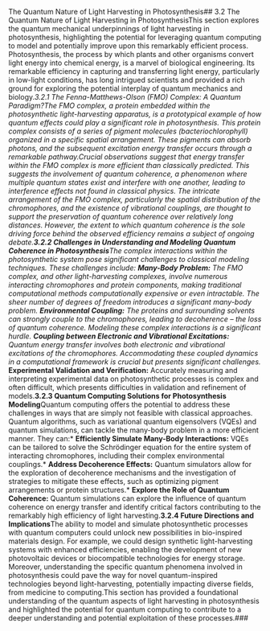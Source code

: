 The Quantum Nature of Light Harvesting in Photosynthesis## 3.2 The Quantum Nature of Light Harvesting in PhotosynthesisThis section explores the quantum mechanical underpinnings of light harvesting in photosynthesis, highlighting the potential for leveraging quantum computing to model and potentially improve upon this remarkably efficient process.  Photosynthesis, the process by which plants and other organisms convert light energy into chemical energy, is a marvel of biological engineering.  Its remarkable efficiency in capturing and transferring light energy, particularly in low-light conditions, has long intrigued scientists and provided a rich ground for exploring the potential interplay of quantum mechanics and biology.**3.2.1  The Fenna-Matthews-Olson (FMO) Complex: A Quantum Paradigm?**The FMO complex, a protein embedded within the photosynthetic light-harvesting apparatus, is a prototypical example of how quantum effects could play a significant role in photosynthesis.  This protein complex consists of a series of pigment molecules (bacteriochlorophyll) organized in a specific spatial arrangement.  These pigments can absorb photons, and the subsequent excitation energy transfer occurs through a remarkable pathway.Crucial observations suggest that energy transfer within the FMO complex is more efficient than classically predicted. This suggests the involvement of quantum coherence, a phenomenon where multiple quantum states exist and interfere with one another, leading to interference effects not found in classical physics. The intricate arrangement of the FMO complex, particularly the spatial distribution of the chromophores, and the existence of vibrational couplings, are thought to support the preservation of quantum coherence over relatively long distances. However, the extent to which quantum coherence is the sole driving force behind the observed efficiency remains a subject of ongoing debate.**3.2.2  Challenges in Understanding and Modeling Quantum Coherence in Photosynthesis**The complex interactions within the photosynthetic system pose significant challenges to classical modeling techniques.  These challenges include:* **Many-Body Problem:** The FMO complex, and other light-harvesting complexes, involve numerous interacting chromophores and protein components, making traditional computational methods computationally expensive or even intractable. The sheer number of degrees of freedom introduces a significant many-body problem.* **Environmental Coupling:** The proteins and surrounding solvents can strongly couple to the chromophores, leading to decoherence – the loss of quantum coherence. Modeling these complex interactions is a significant hurdle.* **Coupling between Electronic and Vibrational Excitations:** Quantum energy transfer involves both electronic and vibrational excitations of the chromophores.  Accommodating these coupled dynamics in a computational framework is crucial but presents significant challenges.* **Experimental Validation and Verification:** Accurately measuring and interpreting experimental data on photosynthetic processes is complex and often difficult, which presents difficulties in validation and refinement of models.**3.2.3  Quantum Computing Solutions for Photosynthesis Modeling**Quantum computing offers the potential to address these challenges in ways that are simply not feasible with classical approaches.  Quantum algorithms, such as variational quantum eigensolvers (VQEs) and quantum simulations, can tackle the many-body problem in a more efficient manner.  They can:* **Efficiently Simulate Many-Body Interactions:**  VQEs can be tailored to solve the Schrödinger equation for the entire system of interacting chromophores, including their complex environmental couplings.* **Address Decoherence Effects:** Quantum simulators allow for the exploration of decoherence mechanisms and the investigation of strategies to mitigate these effects, such as optimizing pigment arrangements or protein structures.* **Explore the Role of Quantum Coherence:**  Quantum simulations can explore the influence of quantum coherence on energy transfer and identify critical factors contributing to the remarkably high efficiency of light harvesting.**3.2.4  Future Directions and Implications**The ability to model and simulate photosynthetic processes with quantum computers could unlock new possibilities in bio-inspired materials design.  For example, we could design synthetic light-harvesting systems with enhanced efficiencies, enabling the development of new photovoltaic devices or biocompatible technologies for energy storage.  Moreover, understanding the specific quantum phenomena involved in photosynthesis could pave the way for novel quantum-inspired technologies beyond light-harvesting, potentially impacting diverse fields, from medicine to computing.This section has provided a foundational understanding of the quantum aspects of light harvesting in photosynthesis and highlighted the potential for quantum computing to contribute to a deeper understanding and potential exploitation of these processes.###